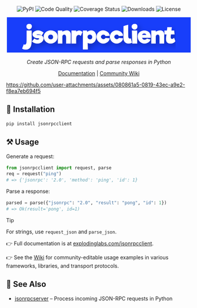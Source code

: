 <p align="center">
  <img src="https://img.shields.io/pypi/v/jsonrpcclient.svg" alt="PyPI" />
  <img src="https://github.com/explodinglabs/jsonrpcclient/actions/workflows/code-quality.yml/badge.svg" alt="Code Quality" />
  <img src="https://coveralls.io/repos/github/explodinglabs/jsonrpcclient/badge.svg?branch=main" alt="Coverage Status" />
  <img src="https://img.shields.io/pypi/dw/jsonrpcclient" alt="Downloads" />
  <img src="https://img.shields.io/github/license/explodinglabs/jsonrpcclient" alt="License" />
</p>

<p align="center">
  <img alt="Jsonrpcclient Logo" src="https://github.com/explodinglabs/jsonrpcclient/blob/main/logo.png?raw=true" />
</p>

<p align="center">
  <i>Create JSON-RPC requests and parse responses in Python</i>
</p>

<p align="center">
  <a href="https://explodinglabs.com/jsonrpcclient/">Documentation</a> |
  <a href="https://github.com/explodinglabs/jsonrpcclient/wiki">Community Wiki</a>
</p>

https://github.com/user-attachments/assets/080861a5-0819-43ec-a9e2-f8ea7eb694f5

## 🚀 Installation

```sh
pip install jsonrpcclient
```

## ⚒️ Usage

Generate a request:

```python
from jsonrpcclient import request, parse
req = request("ping")
# => {'jsonrpc': '2.0', 'method': 'ping', 'id': 1}
```

Parse a response:

```python
parsed = parse({"jsonrpc": "2.0", "result": "pong", "id": 1})
# => Ok(result='pong', id=1)
```

> [!TIP]
> For strings, use `request_json` and `parse_json`.

👉 Full documentation is at [explodinglabs.com/jsonrpcclient](https://explodinglabs.com/jsonrpcclient/).

👉 See the [Wiki](https://github.com/explodinglabs/jsonrpcclient/wiki) for community-editable usage examples in various frameworks, libraries, and transport protocols.

## 📖 See Also

- [jsonrpcserver](https://github.com/explodinglabs/jsonrpcserver) – Process incoming JSON-RPC requests in Python
